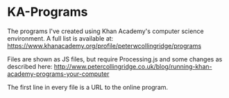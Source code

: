 KA-Programs
===========

The programs I've created using Khan Academy's computer science environment. A full list is available at:
https://www.khanacademy.org/profile/peterwcollingridge/programs

Files are shown as JS files, but require Processing.js and some changes as described here:
http://www.petercollingridge.co.uk/blog/running-khan-academy-programs-your-computer

The first line in every file is a URL to the online program.	